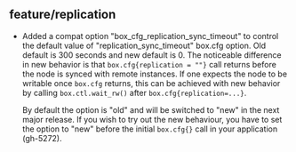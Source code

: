 ## feature/replication

* Added a compat option "box_cfg_replication_sync_timeout" to control the
  default value of "replication_sync_timeout" box.cfg option. Old default is 300
  seconds and new default is 0. The noticeable difference in new behavior is
  that `box.cfg{replication = ""}` call returns before the node is synced with
  remote instances. If one expects the node to be writable once `box.cfg`
  returns, this can be achieved with new behavior by calling `box.ctl.wait_rw()`
  after `box.cfg{replication=...}`.

  By default the option is "old" and will be switched to "new" in the next major
  release. If you wish to try out the new behaviour, you have to set the option
  to "new" before the initial `box.cfg{}` call in your application (gh-5272).
